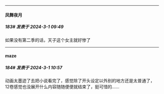 ﻿
*****

####  凤舞夜月  
##### 183#       发表于 2024-3-1 09:49

如果没有第二季的话，天子这个女主就好惨了


*****

####  maze  
##### 184#       发表于 2024-3-1 10:57

动画太墨迹了去把小说看完了，感觉除了开头设定以外别的地方还是太普通了，12卷感觉也没展开什么内容随随便便就结束了，挺可惜的……


